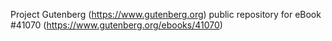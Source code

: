 Project Gutenberg (https://www.gutenberg.org) public repository for eBook #41070 (https://www.gutenberg.org/ebooks/41070)
